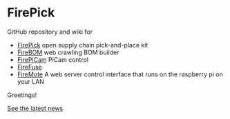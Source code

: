 FirePick
========

GitHub repository and wiki for 

* [FirePick](https://github.com/firepick1/FirePick/wiki/Home) open supply chain pick-and-place kit
* [FireBOM](https://github.com/firepick1/FirePick/wiki/FireBOM) web crawling BOM builder
* [FirePiCam](https://github.com/firepick1/FirePiCam/wiki) PiCam control 
* [FireFuse](https://github.com/firepick1/FireFuse/wiki) 
* [FireMote](https://github.com/firepick1/FireMote/wiki) A web server control interface that runs on the raspberry pi on your LAN 

Greetings!

[See the latest news](https://github.com/firepick1/FirePick/wiki/News)
